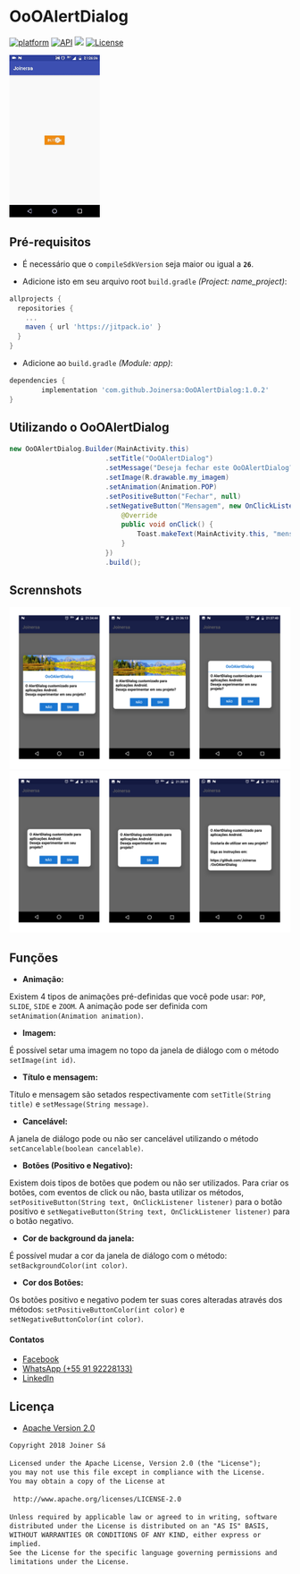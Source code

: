 # OoOAlertDialog

[![platform](https://img.shields.io/badge/platform-Android-yellow.svg)](https://www.android.com)
[![API](https://img.shields.io/badge/API-16%2B-brightgreen.svg?style=plastic)](https://android-arsenal.com/api?level=14)
[![](https://jitpack.io/v/Joinersa/OoOAlertDialog.svg)](https://jitpack.io/#Joinersa/OoOAlertDialog)
[![License](https://img.shields.io/badge/license-Apache%202-4EB1BA.svg?style=flat-square)](https://www.apache.org/licenses/LICENSE-2.0.html)

<img src="https://github.com/Joinersa/OoOAlertDialog/blob/master/gif.gif">

## Pré-requisitos

* É necessário que o `compileSdkVersion` seja maior ou igual a <b>`26`</b>.

* Adicione isto em seu arquivo root `build.gradle` _(Project: name_project)_:
```gradle
allprojects {
  repositories {
    ...
    maven { url 'https://jitpack.io' }
  }
}
```
* Adicione ao `build.gradle` _(Module: app)_:

```gradle
dependencies {
        implementation 'com.github.Joinersa:OoOAlertDialog:1.0.2'
}
```

## Utilizando o OoOAlertDialog

```java
new OoOAlertDialog.Builder(MainActivity.this)
                        .setTitle("OoOAlertDialog")
                        .setMessage("Deseja fechar este OoOAlertDialog?")
                        .setImage(R.drawable.my_imagem)
                        .setAnimation(Animation.POP)
                        .setPositiveButton("Fechar", null)
                        .setNegativeButton("Mensagem", new OnClickListener() {
                            @Override
                            public void onClick() {
                                Toast.makeText(MainActivity.this, "mensagem", Toast.LENGTH_SHORT).show();
                            }
                        })
                        .build();
```

## Scrennshots

<img src="https://github.com/Joinersa/OoOAlertDialog/blob/master/scrennshot_1.png">

<img src="https://github.com/Joinersa/OoOAlertDialog/blob/master/scrennshot_2.png">

## Funções

* <b>Animação:</b>

Existem 4 tipos de animações pré-definidas que você pode usar: `POP`,` SLIDE`, `SIDE` e `ZOOM`. A animação pode ser definida com `setAnimation(Animation animation)`.

* <b>Imagem:</b>

É possível setar uma imagem no topo da janela de diálogo com o método `setImage(int id)`.

* <b>Título e mensagem:</b>

Título e mensagem são setados respectivamente com `setTitle(String title)` e `setMessage(String message)`.

* <b>Cancelável:</b>

A janela de diálogo pode ou não ser cancelável utilizando o método `setCancelable(boolean cancelable)`.

* <b>Botões (Positivo e Negativo):</b>

Existem dois tipos de botões que podem ou não ser utilizados. Para criar os botões, com eventos de click ou não, basta utilizar os métodos, `setPositiveButton(String text, OnClickListener listener)` para o botão positivo e `setNegativeButton(String text, OnClickListener listener)` para o botão negativo.

* <b>Cor de background da janela:</b>

É possível mudar a cor da janela de diálogo com o método: `setBackgroundColor(int color)`.

* <b>Cor dos Botões:</b>

Os botões positivo e negativo podem ter suas cores alteradas através dos métodos: `setPositiveButtonColor(int color)` e `setNegativeButtonColor(int color)`.

#### Contatos

* [Facebook](https://www.facebook.com/joiner.sa)
* [WhatsApp (+55 91 92228133)](https://api.whatsapp.com/send?phone=+559192228133)
* [LinkedIn](https://www.linkedin.com/in/joiner-s%C3%A1-367342b7/)

## Licença

* [Apache Version 2.0](http://www.apache.org/licenses/LICENSE-2.0.html)

```
Copyright 2018 Joiner Sá

Licensed under the Apache License, Version 2.0 (the "License");
you may not use this file except in compliance with the License.
You may obtain a copy of the License at

 http://www.apache.org/licenses/LICENSE-2.0

Unless required by applicable law or agreed to in writing, software
distributed under the License is distributed on an "AS IS" BASIS,
WITHOUT WARRANTIES OR CONDITIONS OF ANY KIND, either express or implied.
See the License for the specific language governing permissions and
limitations under the License.

